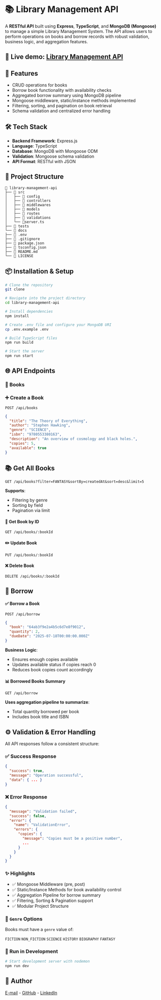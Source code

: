 <!-- markdownlint-disable MD012 MD026 MD001 MD022 MD032 MD029 MD019 MD034 MD031 MD047 MD040 MD009 MD058 MD024  -->

# 📚 Library Management API

A **RESTful API** built using **Express**, **TypeScript**, and **MongoDB (Mongoose)** to manage a simple Library Management System. The API allows users to perform operations on books and borrow records with robust validation, business logic, and aggregation features.

## 🧱 Live demo: [Library Management API](https://phl-2-assignment-03-zeta.vercel.app)


## 🚀 Features

- CRUD operations for books
- Borrow book functionality with availability checks
- Aggregated borrow summary using MongoDB pipeline
- Mongoose middleware, static/instance methods implemented
- Filtering, sorting, and pagination on book retrieval
- Schema validation and centralized error handling


## 🛠 Tech Stack

- **Backend Framework**: Express.js
- **Language**: TypeScript
- **Database**: MongoDB with Mongoose ODM
- **Validation**: Mongoose schema validation
- **API Format**: RESTful with JSON


## 📁 Project Structure
```
📁 library-management-api
├── 📁 src
│   ├── 📁 config
│   ├── 📁 controllers
│   ├── 📁 middlewares
│   ├── 📁 models
│   ├── 📁 routes
│   ├── 📁 validations
│   └── 📄server.ts
├── 📁 tests
└── 📁 docs
├── 📄 .env
├── 📄 .gitignore
├── 📄 package.json
├── 📄 tsconfig.json
├── 📄 README.md
└── 📄 LICENSE
```

## 📦 Installation & Setup
```bash
# Clone the repository
git clone 

# Navigate into the project directory
cd library-management-api

# Install dependencies
npm install

# Create .env file and configure your MongoDB URI
cp .env.example .env

# Build TypeScript files
npm run build

# Start the server
npm run start
```

## 🌐 API Endpoints
### 📘 Books
### ➕ Create a Book
`POST /api/books`
```json
{
  "title": "The Theory of Everything",
  "author": "Stephen Hawking",
  "genre": "SCIENCE",
  "isbn": "9780553380163",
  "description": "An overview of cosmology and black holes.",
  "copies": 5,
  "available": true
}
```

## 📚 Get All Books
`GET /api/books?filter=FANTASY&sortBy=createdAt&sort=desc&limit=5`

**Supports**:
- Filtering by genre
- Sorting by field
- Pagination via limit

#### 📖 Get Book by ID
`GET /api/books/:bookId`

#### ✏️ Update Book
`PUT /api/books/:bookId`

#### ❌ Delete Book
`DELETE /api/books/:bookId`


## 🔄 Borrow
#### ✅ Borrow a Book
`POST /api/borrow`
```json
{
  "book": "64ab3f9e2a4b5c6d7e8f9012",
  "quantity": 2,
  "dueDate": "2025-07-18T00:00:00.000Z"
}
```
**Business Logic**:

- Ensures enough copies available
- Updates available status if copies reach 0
- Reduces book copies count accordingly

#### 📊 Borrowed Books Summary
`GET /api/borrow`

**Uses aggregation pipeline to summarize**:
- Total quantity borrowed per book
- Includes book title and ISBN

## ⚙️ Validation & Error Handling
All API responses follow a consistent structure:

### ✅ Success Response
```json
{
  "success": true,
  "message": "Operation successful",
  "data": { ... }
}
```

### ❌ Error Response
```json
{
  "message": "Validation failed",
  "success": false,
  "error": {
    "name": "ValidationError",
    "errors": {
      "copies": {
        "message": "Copies must be a positive number",
        ...
      }
    }
  }
}
```

### ✨ Highlights
- ✅ Mongoose Middleware (pre, post)
- ✅ Static/Instance Methods for book availability control
- ✅ Aggregation Pipeline for borrow summary
- ✅ Filtering, Sorting & Pagination support
- ✅ Modular Project Structure

### 📌 `Genre` Options
Books must have a `genre` value of:

`FICTION`
`NON_FICTION`
`SCIENCE`
`HISTORY`
`BIOGRAPHY`
`FANTASY`

### 🧪 Run in Development
```bash
# Start development server with nodemon
npm run dev
```

## 👤 Author
[E-mail](mailto:ashagar619@gmail.com) - [GitHub](https://github.com/shagar619) - [LinkedIn](https://www.linkedin.com/in/shagar619)